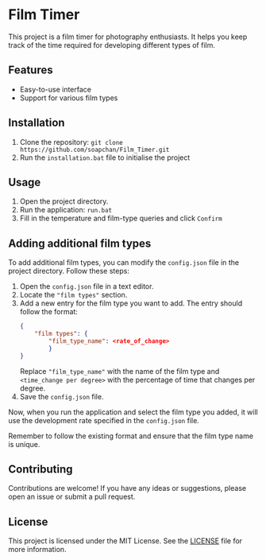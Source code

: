# Film Timer

This project is a film timer for photography enthusiasts. It helps you keep track of the time required for developing different types of film.

## Features

- Easy-to-use interface
- Support for various film types

## Installation

1. Clone the repository: `git clone https://github.com/soapchan/Film_Timer.git`
2. Run the `installation.bat` file to initialise the project

## Usage

1. Open the project directory.
2. Run the application: `run.bat`
3. Fill in the temperature and film-type queries and click `Confirm`

## Adding additional film types

To add additional film types, you can modify the `config.json` file in the project directory. Follow these steps:

1. Open the `config.json` file in a text editor.
2. Locate the `"film types"` section.
3. Add a new entry for the film type you want to add. The entry should follow the format:
    ```json
    {
        "film types": {
            "film_type_name": <rate_of_change>
            }
    }
    ```
    Replace `"film_type_name"` with the name of the film type and `<time_change per degree>` with the percentage of time that changes per degree.
4. Save the `config.json` file.

Now, when you run the application and select the film type you added, it will use the development rate specified in the `config.json` file.

Remember to follow the existing format and ensure that the film type name is unique.


## Contributing

Contributions are welcome! If you have any ideas or suggestions, please open an issue or submit a pull request.

## License

This project is licensed under the MIT License. See the [LICENSE](LICENSE) file for more information.

